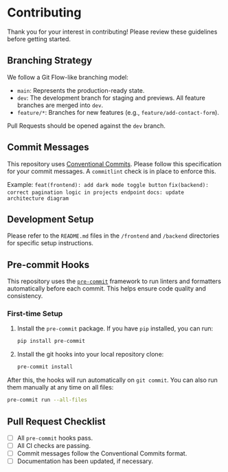# Contributing

Thank you for your interest in contributing! Please review these guidelines before getting started.

## Branching Strategy

We follow a Git Flow-like branching model:

- `main`: Represents the production-ready state.
- `dev`: The development branch for staging and previews. All feature branches are merged into `dev`.
- `feature/*`: Branches for new features (e.g., `feature/add-contact-form`).

Pull Requests should be opened against the `dev` branch.

## Commit Messages

This repository uses [Conventional Commits](https://www.conventionalcommits.org/en/v1.0.0/). Please follow this specification for your commit messages. A `commitlint` check is in place to enforce this.

Example:
`feat(frontend): add dark mode toggle button`
`fix(backend): correct pagination logic in projects endpoint`
`docs: update architecture diagram`

## Development Setup

Please refer to the `README.md` files in the `/frontend` and `/backend` directories for specific setup instructions.

## Pre-commit Hooks

This repository uses the [`pre-commit`](https://pre-commit.com/) framework to run linters and formatters automatically before each commit. This helps ensure code quality and consistency.

### First-time Setup

1.  Install the `pre-commit` package. If you have `pip` installed, you can run:
    ```bash
    pip install pre-commit
    ```
2.  Install the git hooks into your local repository clone:
    ```bash
    pre-commit install
    ```

After this, the hooks will run automatically on `git commit`. You can also run them manually at any time on all files:
```bash
pre-commit run --all-files
```

## Pull Request Checklist

- [ ] All `pre-commit` hooks pass.
- [ ] All CI checks are passing.
- [ ] Commit messages follow the Conventional Commits format.
- [ ] Documentation has been updated, if necessary.
